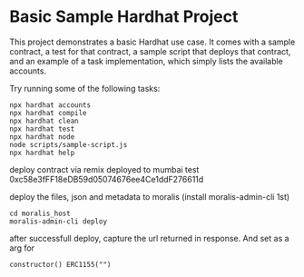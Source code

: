 # Basic Sample Hardhat Project

This project demonstrates a basic Hardhat use case. It comes with a sample contract, a test for that contract, a sample script that deploys that contract, and an example of a task implementation, which simply lists the available accounts.

Try running some of the following tasks:

```shell
npx hardhat accounts
npx hardhat compile
npx hardhat clean
npx hardhat test
npx hardhat node
node scripts/sample-script.js
npx hardhat help
```
deploy contract via remix
deployed to mumbai test
0xc58e3fFF18eDB59d05074676ee4Ce1ddF276611d

deploy the files, json and metadata to moralis (install moralis-admin-cli 1st)
```shell
cd moralis_host
moralis-admin-cli deploy   
```      

after successfull deploy, capture the url returned in response. And set as a arg for 
```shell
constructor() ERC1155("")
```
